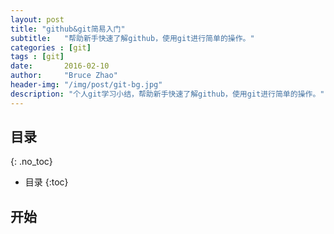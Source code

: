 ```yaml
---
layout: post
title: "github&git简易入门"
subtitle:   "帮助新手快速了解github，使用git进行简单的操作。"
categories : [git]
tags : [git]
date:       2016-02-10
author:     "Bruce Zhao"
header-img: "/img/post/git-bg.jpg"
description: "个人git学习小结，帮助新手快速了解github，使用git进行简单的操作。"
---
```


## 目录
{: .no_toc}

* 目录
{:toc}

## 开始



